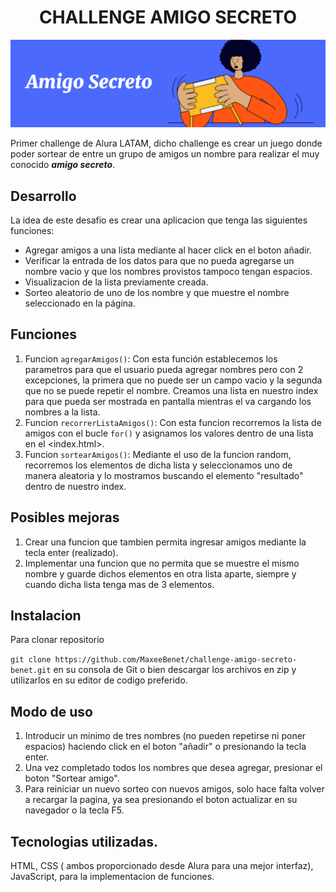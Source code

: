 <h1 align="center">
  CHALLENGE AMIGO SECRETO
</h1>

![imagen](https://github.com/MaxeeBenet/challenge-amigo-secreto-benet/blob/main/assets/Screenshot%202025-01-23%20110115.png)

Primer challenge de Alura LATAM, dicho challenge es crear un juego donde poder sortear de entre un grupo de amigos un nombre para realizar el muy conocido ***amigo secreto***.

## Desarrollo

La idea de este desafio es crear una aplicacion que tenga las siguientes funciones: 
- Agregar amigos a una lista mediante al hacer click en el boton añadir.
- Verificar la entrada de los datos para que no pueda agregarse un nombre vacio y que los nombres provistos tampoco tengan espacios.
- Visualizacion de la lista previamente creada.
- Sorteo aleatorio de uno de los nombre y que muestre el nombre seleccionado en la página.

## Funciones

1. Funcion ``agregarAmigos()``: Con esta función establecemos los parametros para que el usuario pueda agregar nombres pero con 2 excepciones, la primera que no puede ser un campo vacio y la segunda que no se puede repetir el nombre. Creamos una lista en nuestro index para que pueda ser mostrada en pantalla mientras el va cargando los nombres a la lista.
2. Funcion ``recorrerListaAmigos()``: Con esta funcion recorremos la lista de amigos con el bucle ``for()`` y asignamos los valores dentro de una lista en el <index.html>.
3. Funcion ``sortearAmigos()``: Mediante el uso de la funcion random, recorremos los elementos de dicha lista y seleccionamos uno de manera aleatoria y lo mostramos buscando el elemento "resultado" dentro de nuestro index.

## Posibles mejoras

1. Crear una funcion que tambien permita ingresar amigos mediante la tecla enter (realizado).
2. Implementar una funcion que no permita que se muestre el mismo nombre y guarde dichos elementos en otra lista aparte, siempre y cuando dicha lista tenga mas de 3 elementos.

## Instalacion

Para clonar repositorio

``` git clone https://github.com/MaxeeBenet/challenge-amigo-secreto-benet.git ``` en su consola de Git o bien descargar los archivos en zip y utilizarlos en su editor de codigo preferido.

## Modo de uso

1. Introducir un minimo de tres nombres (no pueden repetirse ni poner espacios) haciendo click en el boton "añadir" o presionando la tecla enter.
2. Una vez completado todos los nombres que desea agregar, presionar el boton "Sortear amigo".
3. Para reiniciar un nuevo sorteo con nuevos amigos, solo hace falta volver a recargar la pagina, ya sea presionando el boton actualizar en su navegador o la tecla F5.

## Tecnologias utilizadas.

HTML, CSS ( ambos proporcionado desde Alura para una mejor interfaz), JavaScript, para la implementacion de funciones.
